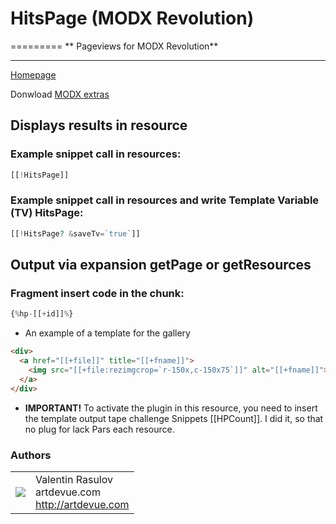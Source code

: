 ﻿# HitsPage (MODX Revolution)
=========
** Pageviews for MODX Revolution**

----------------------------------------

[Homepage](http://hitspage.artdevue.com)

Donwload [MODX extras](http://modx.com/extras/package/hitspage)

## Displays results in resource

### Example snippet call in resources:

```php
[[!HitsPage]]
```

### Example snippet call in resources and write Template Variable (TV) HitsPage:

```php
[[!HitsPage? &saveTv=`true`]]
```

## Output via expansion getPage or getResources

### Fragment insert code in the chunk:

```php
{%hp-[[+id]]%}
```

*   An example of a template for the gallery

```html
<div>
  <a href="[[+file]]" title="[[+fname]]">
    <img src="[[+file:rezimgcrop=`r-150x,c-150x75`]]" alt="[[+fname]]">
  </a>
</div>
```

*   **IMPORTANT!** To activate the plugin in this resource, you need to insert the template output tape challenge Snippets [[HPCount]]. I did it, so that no plug for lack Pars each resource.

### Authors
<table>
  <tr>
    <td><img src="http://www.gravatar.com/avatar/39ef1c740deff70b054c1d9ae8f86d02?s=60"></td><td valign="middle">Valentin Rasulov<br>artdevue.com<br><a href="http://artdevue.com">http://artdevue.com</a></td>
  </tr>
</table>